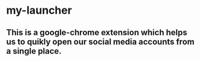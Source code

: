 # my-launcher
## This is a google-chrome extension which helps us to quikly  open our social media accounts from a single place.
